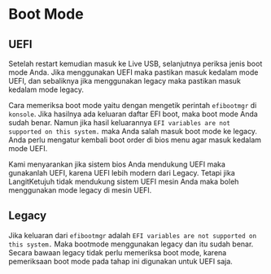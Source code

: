 # Boot Mode

## UEFI

Setelah restart kemudian masuk ke Live USB, selanjutnya periksa jenis boot mode Anda. Jika menggunakan UEFI maka pastikan masuk kedalam mode UEFI, dan sebaliknya jika menggunakan legacy maka pastikan masuk kedalam mode legacy.

Cara memeriksa boot mode yaitu dengan mengetik perintah `efibootmgr` di `konsole`. Jika hasilnya ada keluaran daftar EFI boot, maka boot mode Anda sudah benar. Namun jika hasil keluarannya `EFI variables are not supported on this system.` maka Anda salah masuk boot mode ke legacy. Anda perlu mengatur kembali boot order di bios menu agar masuk kedalam mode UEFI.

Kami menyarankan jika sistem bios Anda mendukung UEFI maka gunakanlah UEFI, karena UEFI lebih modern dari Legacy. Tetapi jika LangitKetujuh tidak mendukung sistem UEFI mesin Anda maka boleh menggunakan mode legacy di mesin UEFI.

## Legacy

Jika keluaran dari `efibootmgr` adalah `EFI variables are not supported on this system.` Maka bootmode menggunakan legacy dan itu sudah benar. Secara bawaan legacy tidak perlu memeriksa boot mode, karena pemeriksaan boot mode pada tahap ini digunakan untuk UEFI saja.
